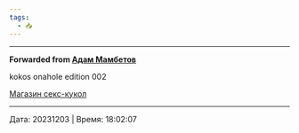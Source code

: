 ```yaml
---
tags:
  - 📥
---
```



***

**Forwarded from [Адам Мамбетов](https://t.me/Adammambetov)**

kokos onahole edition 002

[Магазин секс-кукол](https://dollhouse-shop.ru/)

---

Дата: 20231203 | Время: 18:02:07

